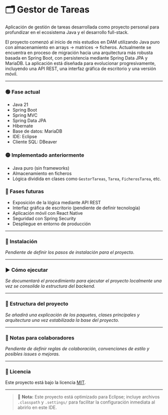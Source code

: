 # 🗂️ Gestor de Tareas

Aplicación de gestión de tareas desarrollada como proyecto personal para profundizar en el ecosistema Java y el desarrollo full-stack.

El proyecto comenzó al inicio de mis estudios en DAM utilizando Java puro con almacenamiento en arrays → matrices → ficheros. Actualmente se encuentra en proceso de migración hacia una arquitectura más robusta basada en Spring Boot, con persistencia mediante Spring Data JPA y MariaDB. La aplicación está diseñada para evolucionar progresivamente, incluyendo una API REST, una interfaz gráfica de escritorio y una versión móvil.

---

### 🟢 Fase actual

* Java 21
* Spring Boot
* Spring MVC
* Spring Data JPA
* Hibernate
* Base de datos: MariaDB
* IDE: Eclipse
* Cliente SQL: DBeaver

### 🟡 Implementado anteriormente

* Java puro (sin frameworks)
* Almacenamiento en ficheros
* Lógica dividida en clases como `GestorTareas`, `Tarea`, `FicherosTarea`, etc.

### 🔵 Fases futuras

* Exposición de la lógica mediante API REST
* Interfaz gráfica de escritorio (pendiente de definir tecnología)
* Aplicación móvil con React Native
* Seguridad con Spring Security
* Despliegue en entorno de producción

---

### 🚀 Instalación

*Pendiente de definir los pasos de instalación para el proyecto.*

---

### ▶️ Cómo ejecutar

*Se documentará el procedimiento para ejecutar el proyecto localmente una vez se consolide la estructura del backend.*

---

### 📁 Estructura del proyecto

*Se añadirá una explicación de los paquetes, clases principales y arquitectura una vez estabilizada la base del proyecto.*

---

### 🤝 Notas para colaboradores

*Pendiente de definir reglas de colaboración, convenciones de estilo y posibles issues o mejoras.*

---

### 📄 Licencia

Este proyecto está bajo la licencia [MIT](LICENSE).

---

> 🚀 **Nota:** Este proyecto está optimizado para Eclipse; incluye archivos `.classpath` y `.settings/` para facilitar la configuración inmediata al abrirlo en este IDE.

